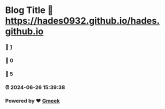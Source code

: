 # Blog Title :link: https://hades0932.github.io/hades.github.io 
### :page_facing_up: [1](https://hades0932.github.io/hades.github.io/tag.html) 
### :speech_balloon: 0 
### :hibiscus: 5 
### :alarm_clock: 2024-06-26 15:39:38 
### Powered by :heart: [Gmeek](https://github.com/Meekdai/Gmeek)
